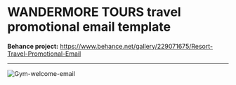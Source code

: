 # WANDERMORE TOURS travel promotional email template

**Behance project:** https://www.behance.net/gallery/229071675/Resort-Travel-Promotional-Email

-----------------------------

![Gym-welcome-email](./assets/preview/Travel-promotional-email.png)